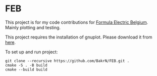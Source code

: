 # FEB
This project is for my code contributions for [Formula Electric Belgium](https://formulaelectric.be/). Mainly plotting and testing. 


This project requires the installation of gnuplot. Please download it from [here](https://sourceforge.net/projects/gnuplot/files/gnuplot/5.4.2/ ). 


To set up and run project:
```console
git clone --recursive https://github.com/BakrN/FEB.git .
cmake -S . -B build
cmake --build build
```
